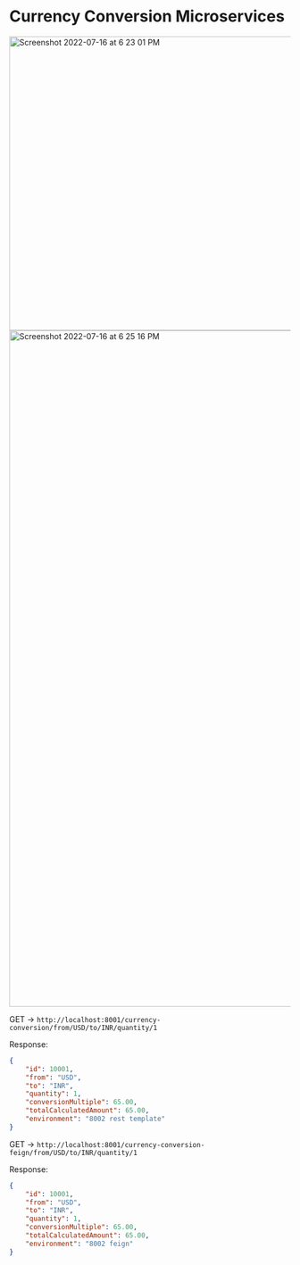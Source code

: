 # Currency Conversion Microservices

<img width="527" alt="Screenshot 2022-07-16 at 6 23 01 PM" src="https://user-images.githubusercontent.com/54174687/179355711-9a53742f-169d-4ffa-8792-eaaabc6463e4.png">

<img width="1212" alt="Screenshot 2022-07-16 at 6 25 16 PM" src="https://user-images.githubusercontent.com/54174687/179355798-125f74bf-2987-47ec-8e6d-9fe8136091cb.png">


GET -> `http://localhost:8001/currency-conversion/from/USD/to/INR/quantity/1`

Response:

```json
{
    "id": 10001,
    "from": "USD",
    "to": "INR",
    "quantity": 1,
    "conversionMultiple": 65.00,
    "totalCalculatedAmount": 65.00,
    "environment": "8002 rest template"
}
```

GET -> `http://localhost:8001/currency-conversion-feign/from/USD/to/INR/quantity/1`

Response:

```json
{
    "id": 10001,
    "from": "USD",
    "to": "INR",
    "quantity": 1,
    "conversionMultiple": 65.00,
    "totalCalculatedAmount": 65.00,
    "environment": "8002 feign"
}
```
